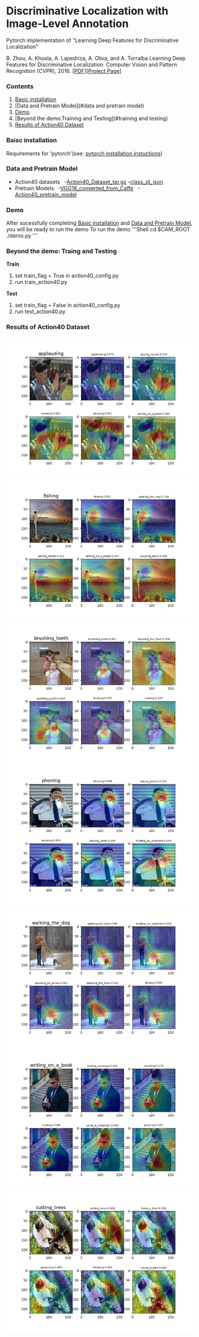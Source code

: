 # Discriminative Localization with Image-Level Annotation
Pytorch implementation of "Learning Deep Features for Discriminative Localization"

B. Zhou, A. Khosla, A. Lapedriza, A. Oliva, and A. Torralba
Learning Deep Features for Discriminative Localization.
Computer Vision and Pattern Recognition (CVPR), 2016.
[[PDF](http://arxiv.org/pdf/1512.04150.pdf)][[Project Page](http://cnnlocalization.csail.mit.edu/)]

### Contents
1. [Basic installation](#installation)
2. [Data and Pretrain Model](#data and pretrain model)
3. [Demo](#demo)
4. [Beyond the demo:Training and Testing](#training and testing)
5. [Results of Action40 Dataset](#Results)

### Baisc installation
 Requirements for 'pytorch'(see: [pytorch installation instuctions](http://pytorch.org/http://pytorch.org/))
### Data and Pretrain Model

- Action40 datasets
     -[Action40_Dataset_tar.gz](https://drive.google.com/file/d/0B71WibNFGUgaYkZNR2FqQ0hNOXc/view?usp=sharing)
     -[class_id_json](https://drive.google.com/file/d/0B71WibNFGUgackc5NW1QQ0JiOFk/view?usp=sharing)
- Pretrain Models
     -[VGG16_converted_from_Caffe](https://drive.google.com/file/d/0B71WibNFGUgad1dWeS1lbHV3R0E/view?usp=sharing)
     -[Action40_pretrain_model](https://drive.google.com/file/d/0B71WibNFGUgaOXg5YzRMRXFPRlU/view?usp=sharing)
  
### Demo
After sucessfully completing [Basic installation](#installation) and [Data and Pretrain Model](#data), you will be 
ready to run the demo
To run the demo
'''Shell
cd $CAM_ROOT
./demo.py
'''
### Beyond the demo: Traing and Testing
**Train**
1. set train_flag = True in action40_config.py
2. run train_action40.py

**Test**
1. set train_flag = False in action40_config.py
2. run test_action40.py

### Results of Action40 Dataset
![alt tag](https://github.com/gmayday1997/pytorch-CAM/blob/master/results/cam_0.jpg)
![alt tag](https://github.com/gmayday1997/pytorch-CAM/blob/master/results/cam_67.jpg)
![alt tag](https://github.com/gmayday1997/pytorch-CAM/blob/master/results/cam_311.jpg)
![alt tag](https://github.com/gmayday1997/pytorch-CAM/blob/master/results/cam_400.jpg)
![alt tag](https://github.com/gmayday1997/pytorch-CAM/blob/master/results/cam_644.jpg)
![alt tag](https://github.com/gmayday1997/pytorch-CAM/blob/master/results/cam_760.jpg)
![alt tag](https://github.com/gmayday1997/pytorch-CAM/blob/master/results/cam_851.jpg)
